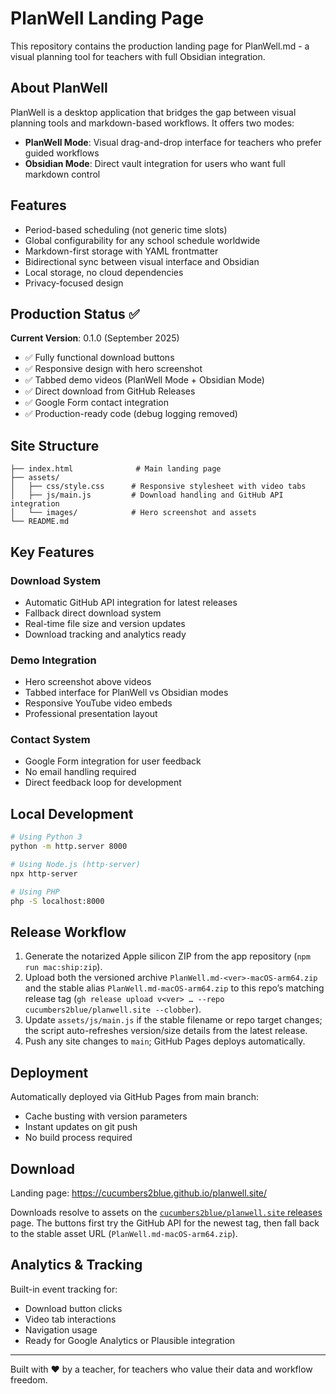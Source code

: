 # PlanWell Landing Page

This repository contains the production landing page for PlanWell.md - a visual planning tool for teachers with full Obsidian integration.

## About PlanWell

PlanWell is a desktop application that bridges the gap between visual planning tools and markdown-based workflows. It offers two modes:

- **PlanWell Mode**: Visual drag-and-drop interface for teachers who prefer guided workflows
- **Obsidian Mode**: Direct vault integration for users who want full markdown control

## Features

- Period-based scheduling (not generic time slots)
- Global configurability for any school schedule worldwide
- Markdown-first storage with YAML frontmatter
- Bidirectional sync between visual interface and Obsidian
- Local storage, no cloud dependencies
- Privacy-focused design

## Production Status ✅

**Current Version**: 0.1.0 (September 2025)
- ✅ Fully functional download buttons
- ✅ Responsive design with hero screenshot
- ✅ Tabbed demo videos (PlanWell Mode + Obsidian Mode)
- ✅ Direct download from GitHub Releases
- ✅ Google Form contact integration
- ✅ Production-ready code (debug logging removed)

## Site Structure

```
├── index.html              # Main landing page
├── assets/
│   ├── css/style.css      # Responsive stylesheet with video tabs
│   ├── js/main.js         # Download handling and GitHub API integration
│   └── images/            # Hero screenshot and assets
└── README.md
```

## Key Features

### Download System
- Automatic GitHub API integration for latest releases
- Fallback direct download system
- Real-time file size and version updates
- Download tracking and analytics ready

### Demo Integration
- Hero screenshot above videos
- Tabbed interface for PlanWell vs Obsidian modes
- Responsive YouTube video embeds
- Professional presentation layout

### Contact System
- Google Form integration for user feedback
- No email handling required
- Direct feedback loop for development

## Local Development

```bash
# Using Python 3
python -m http.server 8000

# Using Node.js (http-server)
npx http-server

# Using PHP
php -S localhost:8000
```

## Release Workflow

1. Generate the notarized Apple silicon ZIP from the app repository (`npm run mac:ship:zip`).
2. Upload both the versioned archive `PlanWell.md-<ver>-macOS-arm64.zip` and the stable alias `PlanWell.md-macOS-arm64.zip` to this repo’s matching release tag (`gh release upload v<ver> … --repo cucumbers2blue/planwell.site --clobber`).
3. Update `assets/js/main.js` if the stable filename or repo target changes; the script auto-refreshes version/size details from the latest release.
4. Push any site changes to `main`; GitHub Pages deploys automatically.

## Deployment

Automatically deployed via GitHub Pages from main branch:
- Cache busting with version parameters
- Instant updates on git push
- No build process required

## Download

Landing page: https://cucumbers2blue.github.io/planwell.site/

Downloads resolve to assets on the [`cucumbers2blue/planwell.site` releases](https://github.com/cucumbers2blue/planwell.site/releases) page. The buttons first try the GitHub API for the newest tag, then fall back to the stable asset URL (`PlanWell.md-macOS-arm64.zip`).

## Analytics & Tracking

Built-in event tracking for:
- Download button clicks
- Video tab interactions  
- Navigation usage
- Ready for Google Analytics or Plausible integration

---

Built with ♥ by a teacher, for teachers who value their data and workflow freedom.
